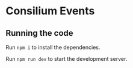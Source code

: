 
  # Consilium Events

  ## Running the code

  Run `npm i` to install the dependencies.

  Run `npm run dev` to start the development server.
  